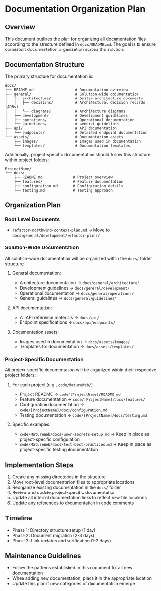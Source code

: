 # Documentation Organization Plan

## Overview

This document outlines the plan for organizing all documentation files according to the structure defined in `docs/README.md`. The goal is to ensure consistent documentation organization across the solution.

## Documentation Structure

The primary structure for documentation is:

```
docs/
├── README.md                   # Documentation overview
├── general/                    # Solution-wide documentation
│   ├── architecture/           # System architecture documents
│   │   ├── decisions/          # Architectural decision records (ADRs)
│   │   └── diagrams/           # Architecture diagrams
│   ├── development/            # Development guidelines
│   ├── operations/             # Operational documentation
│   └── guidelines/             # General guidelines
├── api/                        # API documentation
│   └── endpoints/              # Detailed endpoint documentation
└── assets/                     # Documentation assets
    ├── images/                 # Images used in documentation
    └── templates/              # Documentation templates
```

Additionally, project-specific documentation should follow this structure within project folders:

```
ProjectName/
└── docs/
    ├── README.md              # Project overview
    ├── features/              # Feature documentation
    ├── configuration.md       # Configuration details
    └── testing.md             # Testing approach
```

## Organization Plan

### Root Level Documents

- `refactor-northwind-context-plan.md` → Move to `docs/general/development/refactor-plans/`

### Solution-Wide Documentation

All solution-wide documentation will be organized within the `docs/` folder structure:

1. General documentation:
   - Architecture documentation → `docs/general/architecture/`
   - Development guidelines → `docs/general/development/`
   - Operational documentation → `docs/general/operations/`
   - General guidelines → `docs/general/guidelines/`

2. API documentation:
   - All API reference materials → `docs/api/`
   - Endpoint specifications → `docs/api/endpoints/`

3. Documentation assets:
   - Images used in documentation → `docs/assets/images/`
   - Templates for documentation → `docs/assets/templates/`

### Project-Specific Documentation

All project-specific documentation will be organized within their respective project folders:

1. For each project (e.g., `code/MatureWeb/`):
   - Project README → `code/[ProjectName]/README.md`
   - Feature documentation → `code/[ProjectName]/docs/features/`
   - Configuration documentation → `code/[ProjectName]/docs/configuration.md`
   - Testing documentation → `code/[ProjectName]/docs/testing.md`

2. Specific examples:
   - `code/MatureWeb/docs/user-secrets-setup.md` → Keep in place as project-specific configuration
   - `code/MatureWeb/docs/test-best-practices.md` → Keep in place as project-specific testing documentation

## Implementation Steps

1. Create any missing directories in the structure
2. Move root-level documentation files to appropriate locations
3. Reorganize existing documentation in the `docs/` folder
4. Review and update project-specific documentation
5. Update all internal documentation links to reflect new file locations
6. Update any references to documentation in code comments

## Timeline

- Phase 1: Directory structure setup (1 day)
- Phase 2: Document migration (2-3 days)
- Phase 3: Link updates and verification (1-2 days)

## Maintenance Guidelines

- Follow the patterns established in this document for all new documentation
- When adding new documentation, place it in the appropriate location
- Update this plan if new categories of documentation emerge